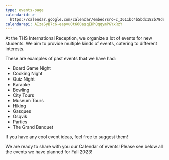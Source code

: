 ```yaml
---
type: events-page
calendarid: >-
  https://calendar.google.com/calendar/embed?src=c_3611bc4b5bdc182b79de912a164e72759ea98599416280ec9a946c6b5165502b%40group.calendar.google.com&ctz=Europe%2FStockholm
calendarapi: AIzaSyB7c6-eapvu0t660asqEHhQqqymPGYxRzY
---
```

At the THS International Reception, we organize a lot of events for new students. We aim to provide multiple kinds of events, catering to different interests. 

These are examples of past events that we have had:

* Board Game Night
* Cooking Night
* Quiz Night
* Karaoke
* Bowling
* City Tours
* Museum Tours
* Hiking
* Gasques
* Osqvik
* Parties
* The Grand Banquet

If you have any cool event ideas, feel free to suggest them!

We are ready to share with you our Calendar of events! Please see below all the events we have planned for Fall 2023!
